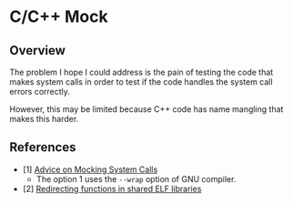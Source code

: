 # C/C++ Mock

## Overview

The problem I hope I could address is the pain of testing the code that makes system calls in order to test if the code handles the system call errors correctly.

However, this may be limited because C++ code has name mangling that makes this harder.

## References

- [1] [Advice on Mocking System Calls](https://stackoverflow.com/a/2925879/630364)
  - The option 1 uses  the `--wrap` option of GNU compiler.
- [2] [Redirecting functions in shared ELF libraries](https://www.codeproject.com/Articles/70302/Redirecting-functions-in-shared-ELF-libraries)
